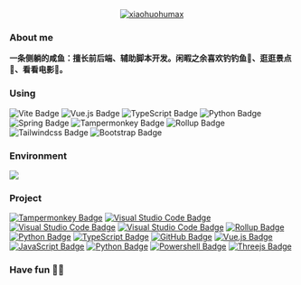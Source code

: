 <div align="center">
    <a href="https://github.com/xiaohuohumax">
        <img src="https://readme-typing-svg.demolab.com?font=Fira+Code&size=24&pause=1000&color=4ADE80&width=176&height=46&lines=hello+world!;xiaohuohumax" alt="xiaohuohumax" />
    </a>
</div>

### About me

**一条侧躺的咸鱼：擅长前后端、辅助脚本开发。闲暇之余喜欢钓钓鱼🎣、逛逛景点🦥、看看电影🎥。**

### Using

![Vite Badge](https://img.shields.io/badge/Vite-646CFF?logo=vite&logoColor=fff&style=flat)
![Vue.js Badge](https://img.shields.io/badge/Vue.js-4FC08D?logo=vuedotjs&logoColor=fff&style=flat)
![TypeScript Badge](https://img.shields.io/badge/TypeScript-3178C6?logo=typescript&logoColor=fff&style=flat)
![Python Badge](https://img.shields.io/badge/Python-3776AB?logo=python&logoColor=fff&style=flat)
![Spring Badge](https://img.shields.io/badge/Spring-6DB33F?logo=spring&logoColor=fff&style=flat)
![Tampermonkey Badge](https://img.shields.io/badge/Tampermonkey-E34F26?logo=tampermonkey&logoColor=fff&style=flat)
![Rollup Badge](https://img.shields.io/badge/Rollup-FF3333?logo=rollupdotjs&logoColor=fff&style=flat)
![Tailwindcss Badge](https://img.shields.io/badge/tailwindcss-38BDF8?logo=tailwindcss&logoColor=fff&style=flat)
![Bootstrap Badge](https://img.shields.io/badge/bootstrap-38BDF8?logo=bootstrap&logoColor=fff&style=flat)

<!-- 
### Studying

![React Badge](https://img.shields.io/badge/React-149eca?logo=react&logoColor=000&style=flat)
![Go Badge](https://img.shields.io/badge/Go-76e1fe?logo=go&logoColor=000&style=flat)
-->

### Environment

<img src="https://skillicons.dev/icons?i=vscode,idea,linux,github,githubactions,docker,maven,rabbitmq,redis,nginx,mysql,postman" />


### Project

[![Tampermonkey Badge](https://img.shields.io/badge/Xhh--Script-VIP视频解析_网盘资源搜索-E34F26?logo=tampermonkey&logoColor=E34F26&style=flat)](https://github.com/xiaohuohumax/Xhh-Script)
[![Visual Studio Code Badge](https://img.shields.io/badge/vscode--export--profiles-批量导出配置文件(profile)-288cca?logo=visualstudiocode&logoColor=288cca&style=flat)](https://github.com/xiaohuohumax/vscode-export-profiles)
[![Visual Studio Code Badge](https://img.shields.io/badge/format--files--by--ignores-通过_Ignore_文件批量格式代码-288cca?logo=visualstudiocode&logoColor=288cca&style=flat)](https://github.com/xiaohuohumax/format-files-by-ignores)
[![Visual Studio Code Badge](https://img.shields.io/badge/vscode--theme--css--variables-VSCode扩展样式变量提示-288cca?logo=visualstudiocode&logoColor=288cca&style=flat)](https://github.com/xiaohuohumax/vscode-theme-css-variables)
[![Rollup Badge](https://img.shields.io/badge/bookmark--script--builder-浏览器书签脚本_Bookmarklet_打包器-FF3333?logo=rollupdotjs&logoColor=FF3333&style=flat)](https://github.com/xiaohuohumax/bookmark-script-builder)
[![Python Badge](https://img.shields.io/badge/auto--unpack-批量识别_测试_解压压缩包-3776AB?logo=python&logoColor=3776AB&style=flat)](https://github.com/xiaohuohumax/auto-unpack)
[![TypeScript Badge](https://img.shields.io/badge/LrcFile--Analysis-Lrc_歌词文件解析器-3178C6?logo=typescript&logoColor=3178C6&style=flat)](https://github.com/xiaohuohumax/LrcFile-Analysis)
[![GitHub Badge](https://img.shields.io/badge/MiaoJi(喵记)-基于Github_Issue_label实现的博客-181717?logo=github&logoColor=181717&style=flat)](https://github.com/xiaohuohumax/MiaoJi)
[![Vue.js Badge](https://img.shields.io/badge/PointBackground-Vue_动态背景-4FC08D?logo=vuedotjs&logoColor=4FC08D&style=flat)](https://github.com/xiaohuohumax/PointBackground)
[![JavaScript Badge](https://img.shields.io/badge/Alibaba--Iconfont--downloads-阿里巴巴矢量图标库批量下载-F7DF1E?logo=javascript&logoColor=F7DF1E&style=flat)](https://github.com/xiaohuohumax/Alibaba-Iconfont-downloads)
[![Python Badge](https://img.shields.io/badge/yml--format-YAML字段替换-3776AB?logo=python&logoColor=3776AB&style=flat)](https://github.com/xiaohuohumax/yml-format)
[![Powershell Badge](https://img.shields.io/badge/my--winget-Window软件批量下载-38BDF8?logo=powershell&logoColor=457ad5&style=flat)](https://github.com/xiaohuohumax/my-winget)
[![Threejs Badge](https://img.shields.io/badge/three--earth-Threejs地球飞机动画-ffffff?logo=threedotjs&logoColor=ffffff&style=flat)](https://github.com/xiaohuohumax/three-earth)


### Have fun 🎉🎉

<!--
[![Star](https://img.shields.io/badge/Star-2563eb?style=flat)](https://github.com/xiaohuohumax/xiaohuohumax)
[![Fork](https://img.shields.io/badge/Fork-16a34a?style=flat)](https://github.com/xiaohuohumax/xiaohuohumax)
[![Issue](https://img.shields.io/badge/Issue-dc2626?style=flat)](https://github.com/xiaohuohumax/xiaohuohumax/issues)
-->
